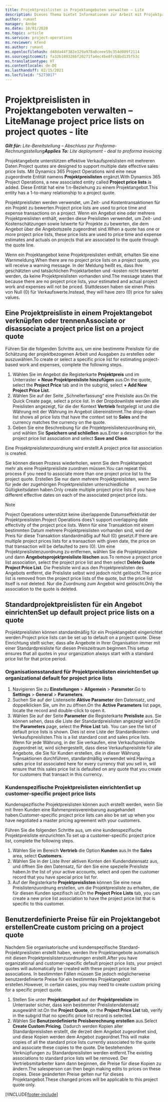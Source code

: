 ```yaml
---
title: Projektpreislisten in Projektangeboten verwalten – Lite
description: Dieses Thema bietet Informationen zur Arbeit mit Projektpreislisten in Angeboten. (Sales)
author: rumant
manager: Annbe
ms.date: 10/01/2020
ms.topic: article
ms.service: project-operations
ms.reviewer: kfend
ms.author: rumant
ms.openlocfilehash: d48da44f382e329a978a8ceee59c354d009f2114
ms.sourcegitcommit: fa32b1893286f20271fa4ec4be8fc68bd135f53c
ms.translationtype: HT
ms.contentlocale: de-DE
ms.lasthandoff: 02/15/2021
ms.locfileid: "5273017"
---
```

# <a name="manage-project-price-lists-on-project-quotes---lite"></a><span data-ttu-id="2c7e0-104">Projektpreislisten in Projektangeboten verwalten – Lite</span><span class="sxs-lookup"><span data-stu-id="2c7e0-104">Manage project price lists on project quotes - lite</span></span>

<span data-ttu-id="2c7e0-105">_**Gilt für:** Lite-Bereitstellung – Abschluss zur Proforma-Rechnungsstellung_</span><span class="sxs-lookup"><span data-stu-id="2c7e0-105">_**Applies To:** Lite deployment - deal to proforma invoicing_</span></span>

<span data-ttu-id="2c7e0-106">Projektangebote unterstützen effektive Verkaufspreislisten mit mehreren Daten.</span><span class="sxs-lookup"><span data-stu-id="2c7e0-106">Project quotes are designed to support multiple date effective sales price lists.</span></span> <span data-ttu-id="2c7e0-107">Mit Dynamics 365 Project Operations wird eine neue zugeordnete Entität namens **Projektpreislisten** ergänzt.</span><span class="sxs-lookup"><span data-stu-id="2c7e0-107">With Dynamics 365 Project Operations, a new associated entity called **Project price lists** is added.</span></span> <span data-ttu-id="2c7e0-108">Diese Entität hat eine 1:n-Beziehung zu einem Projektangebot.</span><span class="sxs-lookup"><span data-stu-id="2c7e0-108">This entity has a 1-to-many relationship to a project quote.</span></span>

<span data-ttu-id="2c7e0-109">Projektpreislisten werden verwendet, um Zeit- und Kostentransaktionen für ein Projekt zu bewerten.</span><span class="sxs-lookup"><span data-stu-id="2c7e0-109">Project price lists are used to price time and expense transactions on a project.</span></span> <span data-ttu-id="2c7e0-110">Wenn ein Angebot eine oder mehrere Projektpreislisten enthält, werden diese Preislisten verwendet, um Zeit- und Kostenschätzungen sowie Istwerte für Projekte zu bewerten, die dem Angebot über die Angebotszeile zugeordnet sind.</span><span class="sxs-lookup"><span data-stu-id="2c7e0-110">When a quote has one or more project price lists, these price lists are used to price time and expense estimates and actuals on projects that are associated to the quote through the quote line.</span></span>

<span data-ttu-id="2c7e0-111">Wenn ein Projektangebot keine Projektpreislisten enthält, erhalten Sie eine Warnmeldung.</span><span class="sxs-lookup"><span data-stu-id="2c7e0-111">When there are no project price lists on a project quote, you will receive a warning message.</span></span> <span data-ttu-id="2c7e0-112">In der Meldung heißt es, dass Ihre geschätzten und tatsächlichen Projektarbeiten und -kosten nicht bewertet werden, da keine Projektpreislisten vorhanden sind.</span><span class="sxs-lookup"><span data-stu-id="2c7e0-112">The message states that because there are no project price lists, your estimated and actual project work and expenses will not be priced.</span></span> <span data-ttu-id="2c7e0-113">Stattdessen haben sie einen Preis von Null (0) für Verkaufswerte.</span><span class="sxs-lookup"><span data-stu-id="2c7e0-113">Instead, they will have zero (0) price for sales values.</span></span>

## <a name="associate-or-disassociate-a-project-price-list-on-a-project-quote"></a><span data-ttu-id="2c7e0-114">Eine Projektpreisliste in einem Projektangebot verknüpfen oder trennen</span><span class="sxs-lookup"><span data-stu-id="2c7e0-114">Associate or disassociate a project price list on a project quote</span></span>

<span data-ttu-id="2c7e0-115">Führen Sie die folgenden Schritte aus, um eine bestimmte Preisliste für die Schätzung der projektbezogenen Arbeit und Ausgaben zu erstellen oder auszuwählen.</span><span class="sxs-lookup"><span data-stu-id="2c7e0-115">To create or select a specific price list for estimating project-based work and expenses, complete the following steps.</span></span>

1. <span data-ttu-id="2c7e0-116">Wählen Sie im Angebot die Registerkarte **Projektpreis** und im Unterraster **+ Neue Projektpreisliste hinzufügen** aus.</span><span class="sxs-lookup"><span data-stu-id="2c7e0-116">On the quote, select the **Project Price** tab and in the subgrid, select **+ Add New Project Price List**.</span></span>
2. <span data-ttu-id="2c7e0-117">Wählen Sie auf der Seite „Schnellerfassung“ eine Preisliste aus.</span><span class="sxs-lookup"><span data-stu-id="2c7e0-117">On the Quick Create page, select a price list.</span></span> <span data-ttu-id="2c7e0-118">In der Dropdownliste werden alle Preislisten angezeigt, für die der Kontext **Vertrieb** festgelegt ist und die Währung mit der Währung im Angebot übereinstimmt.</span><span class="sxs-lookup"><span data-stu-id="2c7e0-118">The drop-down list shows all price lists that have the context set to **Sales** and the currency matches the currency on the quote.</span></span>
4. <span data-ttu-id="2c7e0-119">Geben Sie eine Beschreibung für die Projektpreislistenzuordnung ein, und wählen Sie **Speichern und schließen** aus.</span><span class="sxs-lookup"><span data-stu-id="2c7e0-119">Enter a description for the project price list association and select **Save and Close**.</span></span>

<span data-ttu-id="2c7e0-120">Eine Projektpreislistenzuordnung wird erstellt.</span><span class="sxs-lookup"><span data-stu-id="2c7e0-120">A project price list association is created.</span></span>

<span data-ttu-id="2c7e0-121">Sie können diesen Prozess wiederholen, wenn Sie dem Projektangebot mehr als eine Projektpreisliste zuordnen müssen.</span><span class="sxs-lookup"><span data-stu-id="2c7e0-121">You can repeat this process if you need to associate more than one project price list to the project quote.</span></span> <span data-ttu-id="2c7e0-122">Erstellen Sie nur dann mehrere Projektpreislisten, wenn Sie für jede der zugehörigen Projektpreislisten unterschiedliche Gültigkeitsdaten haben.</span><span class="sxs-lookup"><span data-stu-id="2c7e0-122">Only create multiple project price lists if you have different effective dates on each of the associated project price lists.</span></span>

> [!NOTE]
> <span data-ttu-id="2c7e0-123">Project Operations unterstützt keine überlappende Datumseffektivität der Projektpreislisten.</span><span class="sxs-lookup"><span data-stu-id="2c7e0-123">Project Operations does't support overlapping date effectivity of the project price lists.</span></span> <span data-ttu-id="2c7e0-124">Wenn für eine Transaktion mit einem bestimmten Datum mehrere Projektpreislisten vorhanden sind, wird der Preis für diese Transaktion standardmäßig auf Null (0) gesetzt.</span><span class="sxs-lookup"><span data-stu-id="2c7e0-124">If there are multiple project prices lists for a transaction with given date, the price on that transaction will be defaulted to zero (0).</span></span>
<span data-ttu-id="2c7e0-125">Um eine Projektpreislistenzuordnung zu entfernen, wählen Sie die Projektpreisliste und dann **Angebotsprojektpreisliste löschen** aus.</span><span class="sxs-lookup"><span data-stu-id="2c7e0-125">To remove a project price list association, select the project price list and then select **Delete Quote Project Price List**.</span></span> <span data-ttu-id="2c7e0-126">Die Preisliste wird aus den Projektpreislisten des Angebots entfernt, die Preisliste selbst wird jedoch nicht gelöscht.</span><span class="sxs-lookup"><span data-stu-id="2c7e0-126">The price list is removed from the project price lists of the quote, but the price list itself is not deleted.</span></span> <span data-ttu-id="2c7e0-127">Nur die Zuordnung zum Angebot wird gelöscht.</span><span class="sxs-lookup"><span data-stu-id="2c7e0-127">Only the association to the quote is deleted.</span></span>

## <a name="set-up-default-project-price-lists-on-a-quote"></a><span data-ttu-id="2c7e0-128">Standardprojektpreislisten für ein Angebot einrichten</span><span class="sxs-lookup"><span data-stu-id="2c7e0-128">Set up default project price lists on a quote</span></span>

<span data-ttu-id="2c7e0-129">Projektpreislisten können standardmäßig für ein Projektangebot eingerichtet werden.</span><span class="sxs-lookup"><span data-stu-id="2c7e0-129">Project price lists can be set up to default on a project quote.</span></span> <span data-ttu-id="2c7e0-130">Diese Einrichtung stellt sicher, dass alle Angebote in Ihrer Organisation immer mit einer Standardpreisliste für diesen Preiszeitraum beginnen.</span><span class="sxs-lookup"><span data-stu-id="2c7e0-130">This setup ensures that all quotes in your organization always start with a standard price list for that price period.</span></span>

### <a name="set-up-organizational-default-for-project-price-lists"></a><span data-ttu-id="2c7e0-131">Organisationsstandard für Projektpreislisten einrichten</span><span class="sxs-lookup"><span data-stu-id="2c7e0-131">Set up organizational default for project price lists</span></span>

1. <span data-ttu-id="2c7e0-132">Navigieren Sie zu **Einstellungen** > **Allgemein** > **Parameter**.</span><span class="sxs-lookup"><span data-stu-id="2c7e0-132">Go to **Settings** > **General** > **Parameters**.</span></span>
2. <span data-ttu-id="2c7e0-133">Suchen Sie auf der Listenseite **Aktive Parameter** den Datensatz, und doppelklicken Sie, um ihn zu öffnen.</span><span class="sxs-lookup"><span data-stu-id="2c7e0-133">On the **Active Parameters** list page, locate the record and double-click to open it.</span></span> 
3. <span data-ttu-id="2c7e0-134">Wählen Sie auf der Seite **Parameter** die Registerkarte **Preisliste** aus. Sie können sehen, dass die Liste der Standardpreislisten angezeigt wird.</span><span class="sxs-lookup"><span data-stu-id="2c7e0-134">On the **Parameters** page, select the **Price List** tab. You can see the list of default price lists is shown.</span></span> <span data-ttu-id="2c7e0-135">Dies ist eine Liste der Standardkosten- und Verkaufspreislisten.</span><span class="sxs-lookup"><span data-stu-id="2c7e0-135">This is a list standard cost and sales price lists.</span></span> <span data-ttu-id="2c7e0-136">Wenn für jede Währung, in der Sie verkaufen, eine Verkaufspreisliste zugeordnet ist, wird sichergestellt, dass diese Verkaufspreisliste für alle Angebote, die Sie für Kunden erstellen, die in dieser Währung Transaktionen durchführen, standardmäßig verwendet wird.</span><span class="sxs-lookup"><span data-stu-id="2c7e0-136">Having a sales price list associated here for every currency that you sell in, will ensure that this sales price list is defaulted on any quote that you create for customers that transact in this currency.</span></span>

### <a name="set-up-customer-specific-project-price-lists"></a><span data-ttu-id="2c7e0-137">Kundenspezifische Projektpreislisten einrichten</span><span class="sxs-lookup"><span data-stu-id="2c7e0-137">Set up customer-specific project price lists</span></span>

<span data-ttu-id="2c7e0-138">Kundenspezifische Projektpreislisten können auch erstellt werden, wenn Sie mit Ihren Kunden eine Rahmenpreisvereinbarung ausgehandelt haben.</span><span class="sxs-lookup"><span data-stu-id="2c7e0-138">Customer-specific project price lists can also be set up when you have negotiated a master pricing agreement with your customers.</span></span>

<span data-ttu-id="2c7e0-139">Führen Sie die folgenden Schritte aus, um eine kundenspezifische Projektpreisliste einzurichten.</span><span class="sxs-lookup"><span data-stu-id="2c7e0-139">To set up a customer-specific project price list, complete the following steps.</span></span>

1. <span data-ttu-id="2c7e0-140">Wählen Sie im Bereich **Vertrieb** die Option **Kunden** aus.</span><span class="sxs-lookup"><span data-stu-id="2c7e0-140">In the **Sales** area, select **Customers**.</span></span>
2. <span data-ttu-id="2c7e0-141">Wählen Sie in der Liste Ihrer aktiven Konten den Kundendatensatz aus, und öffnen Sie den Datensatz, für den Sie eine spezielle Preisliste haben.</span><span class="sxs-lookup"><span data-stu-id="2c7e0-141">In the list of your active accounts, select and open the customer record that you have special price list for.</span></span>
3. <span data-ttu-id="2c7e0-142">Auf der Registerkarte **Projektpreislisten** können Sie eine neue Preislistenzuordnung erstellen, um die Projektpreisliste zu erhalten, die für diesen Kunden spezifisch ist.</span><span class="sxs-lookup"><span data-stu-id="2c7e0-142">On the **Project Price Lists** tab, you can create a new price list association to have the project price list that is specific to this customer.</span></span>

## <a name="create-custom-pricing-on-a-project-quote"></a><span data-ttu-id="2c7e0-143">Benutzerdefinierte Preise für ein Projektangebot erstellen</span><span class="sxs-lookup"><span data-stu-id="2c7e0-143">Create custom pricing on a project quote</span></span>

<span data-ttu-id="2c7e0-144">Nachdem Sie organisatorische und kundenspezifische Standard-Projektpreislisten erstellt haben, werden Ihre Projektangebote automatisch mit diesen Projektpreislistenzuordnungen erstellt.</span><span class="sxs-lookup"><span data-stu-id="2c7e0-144">After you have organizational and customer-specific default project price lists, your project quotes will automatically be created with these project price list associations.</span></span> <span data-ttu-id="2c7e0-145">In bestimmten Fällen müssen Sie jedoch möglicherweise benutzerdefinierte Preise für ein bestimmtes Projektangebot erstellen.</span><span class="sxs-lookup"><span data-stu-id="2c7e0-145">However, in certain cases, you may need to create custom pricing for a specific project quote.</span></span> 

1. <span data-ttu-id="2c7e0-146">Stellen Sie unter **Projektangebot** auf der **Projektpreisliste** im Unterraster sicher, dass kein bestimmter Preislistendatensatz ausgewählt ist.</span><span class="sxs-lookup"><span data-stu-id="2c7e0-146">On the **Project Quote**, on the **Project Price List** tab, verify in the subgrid that no specific price list record is selected.</span></span>
2. <span data-ttu-id="2c7e0-147">Wählen Sie **Benutzerdefinierte Preisberechnung erstellen** aus.</span><span class="sxs-lookup"><span data-stu-id="2c7e0-147">Select **Create Custom Pricing**.</span></span> <span data-ttu-id="2c7e0-148">Dadurch werden Kopien aller Standardpreislisten erstellt, die derzeit dem Angebot zugeordnet sind, und diese Kopien werden dem Angebot zugeordnet.</span><span class="sxs-lookup"><span data-stu-id="2c7e0-148">This will make copies of all the standard price lists currently associated to the quote and associate these copies to the quote.</span></span> <span data-ttu-id="2c7e0-149">Die bestehenden Verknüpfungen zu Standardpreislisten werden entfernt.</span><span class="sxs-lookup"><span data-stu-id="2c7e0-149">The existing associations to standard price lists will be removed.</span></span> <span data-ttu-id="2c7e0-150">Der Vertriebsmitarbeiter kann dann beginnen, die Preise für diese Kopien zu ändern.</span><span class="sxs-lookup"><span data-stu-id="2c7e0-150">The salesperson can then begin making edits to prices on these copies.</span></span> <span data-ttu-id="2c7e0-151">Diese geänderten Preise gelten nur für dieses Projektangebot.</span><span class="sxs-lookup"><span data-stu-id="2c7e0-151">These changed prices will be applicable to this project quote only.</span></span>


[!INCLUDE[footer-include](../../includes/footer-banner.md)]